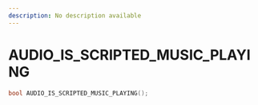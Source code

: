 ```yaml
---
description: No description available 
---
```


# AUDIO_IS_SCRIPTED_MUSIC_PLAYING

```cpp
bool AUDIO_IS_SCRIPTED_MUSIC_PLAYING();
```